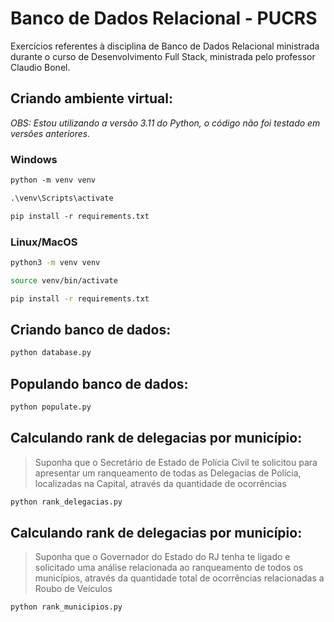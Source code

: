 # Banco de Dados Relacional - PUCRS

Exercícios referentes à disciplina de Banco de Dados Relacional ministrada durante o curso de Desenvolvimento Full Stack, ministrada pelo professor Claudio Bonel.

## Criando ambiente virtual:

_OBS: Estou utilizando a versão 3.11 do Python, o código não foi testado em versões anteriores._

### Windows

```ps
python -m venv venv
```
```ps
.\venv\Scripts\activate
```
```ps
pip install -r requirements.txt
```

### Linux/MacOS

```sh
python3 -m venv venv
```
```sh
source venv/bin/activate
```
```sh
pip install -r requirements.txt
```

## Criando banco de dados:

```sh
python database.py
```

## Populando banco de dados:

```sh
python populate.py
```

## Calculando rank de delegacias por município:

> Suponha que o Secretário de Estado de Polícia Civil te solicitou para apresentar um
ranqueamento de todas as Delegacias de Polícia, localizadas na Capital, através da
quantidade de ocorrências

```sh
python rank_delegacias.py
```

## Calculando rank de delegacias por município:

> Suponha que o Governador do Estado do RJ tenha te ligado e solicitado uma análise
relacionada ao ranqueamento de todos os municípios, através da quantidade total de
ocorrências relacionadas a Roubo de Veículos

```sh
python rank_municipios.py
```